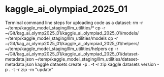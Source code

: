 # kaggle_ai_olympiad_2025_01

Terminal command line steps for uploading code as a dataset:
rm -r ~/temp/kaggle_model_staging/llm_utilities/*
cp -r ~/Git/kag_ai_olymp2025_01/kaggle_ai_olympiad_2025_01/models/ ~/temp/kaggle_model_staging/llm_utilities/models
cp -r ~/Git/kag_ai_olymp2025_01/kaggle_ai_olympiad_2025_01/helpers/ ~/temp/kaggle_model_staging/llm_utilities/helpers
cp -r ~/Git/kag_ai_olymp2025_01/kaggle_ai_olympiad_2025_01/dataset-metadata.json ~/temp/kaggle_model_staging/llm_utilities/dataset-metadata.json
kaggle datasets create -p . -t -r zip
kaggle datasets version -p . -t -r zip -m "update"